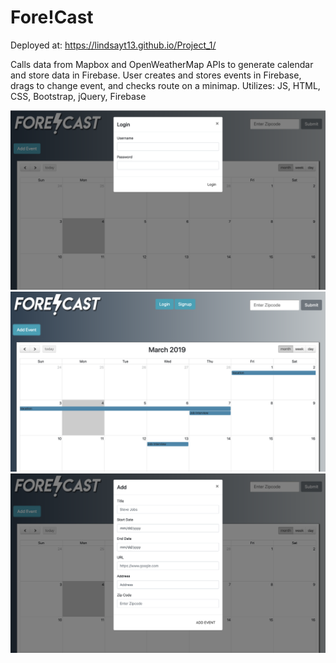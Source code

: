 # Fore!Cast
Deployed at: https://lindsayt13.github.io/Project_1/

Calls data from Mapbox and OpenWeatherMap APIs to generate calendar and store data in Firebase.
User creates and stores events in Firebase, drags to change event, and checks route on a minimap.
Utilizes: JS, HTML, CSS, Bootstrap, jQuery, Firebase

![Alt text](./login.png?raw=true "login")
![Alt text](./Fore!Cast.png?raw=true "Main")
![Alt text](./addEvent.png?raw=true "addEvent")
